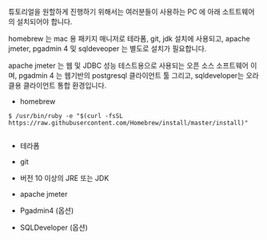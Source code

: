 튜토리얼을 원할하게 진행하기 위해서는 여러분들이 사용하는 PC 에 아래 소트트웨어의 설치되어야 합니다. 

homebrew 는 mac 용 패키지 매니저로 테라폼, git, jdk 설치에 사용되고, apache jmeter, pgadmin 4 및 sqldeveoper 는 별도로 설치가 필요합니다.

apache jmeter 는 웹 및 JDBC 성능 테스트용으로 사용되는 오픈 소스 소프트웨어 이며, pgadmin 4 는 웹기반의 postgresql 클라이언트 툴 그리고, sqldeveloper는 오라클용 클라이언트 통합 환경입니다.

* homebrew

```
$ /usr/bin/ruby -e "$(curl -fsSL https://raw.githubusercontent.com/Homebrew/install/master/install)"


```

* 테라폼 
    
* git 

* 버전 10 이상의 JRE 또는 JDK 

* apache jmeter

* Pgadmin4 (옵션)

* SQLDeveloper (옵션)
